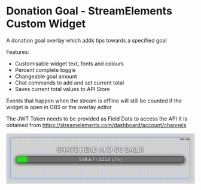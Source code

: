 # Donation Goal - StreamElements Custom Widget

A donation goal overlay which adds tips towards a specified goal

Features:
- Customisable widget text, fonts and colours
- Percent complete toggle
- Changeable goal amount
- Chat commands to add and set current total
- Saves current total values to API Store

Events that happen when the stream is offline will still be counted if the widget is open in OBS or the overlay editor

The JWT Token needs to be provided as Field Data to access the API
It is obtained from https://streamelements.com/dashboard/account/channels

![Donation Goal Widget Preview](/DonationGoal/preview.png?)
